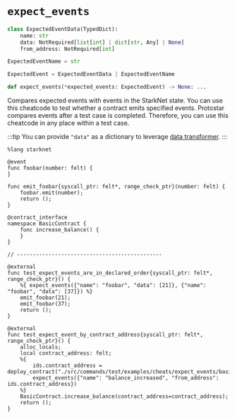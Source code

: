 # `expect_events`
```python
class ExpectedEventData(TypedDict):
    name: str
    data: NotRequired[list[int] | dict[str, Any] | None]
    from_address: NotRequired[int]

ExpectedEventName = str

ExpectedEvent = ExpectedEventData | ExpectedEventName

def expect_events(*expected_events: ExpectedEvent) -> None: ...
```
Compares expected events with events in the StarkNet state. You can use this cheatcode to test whether a contract emits specified events. Protostar compares events after a test case is completed. Therefore, you can use this cheatcode in any place within a test case.

:::tip
You can provide `"data"` as a dictionary to leverage [data transformer](README.md#data-transformer).
:::

```cairo title="Protostar also checks the order of emitted events."
%lang starknet

@event
func foobar(number: felt) {
}

func emit_foobar{syscall_ptr: felt*, range_check_ptr}(number: felt) {
    foobar.emit(number);
    return ();
}

@contract_interface
namespace BasicContract {
    func increase_balance() {
    }
}

// ----------------------------------------------

@external
func test_expect_events_are_in_declared_order{syscall_ptr: felt*, range_check_ptr}() {
    %{ expect_events({"name": "foobar", "data": [21]}, {"name": "foobar", "data": [37]}) %}
    emit_foobar(21);
    emit_foobar(37);
    return ();
}

@external
func test_expect_event_by_contract_address{syscall_ptr: felt*, range_check_ptr}() {
    alloc_locals;
    local contract_address: felt;
    %{
        ids.contract_address = deploy_contract("./src/commands/test/examples/cheats/expect_events/basic_contract.cairo").contract_address
        expect_events({"name": "balance_increased", "from_address": ids.contract_address})
    %}
    BasicContract.increase_balance(contract_address=contract_address);
    return ();
}
```
